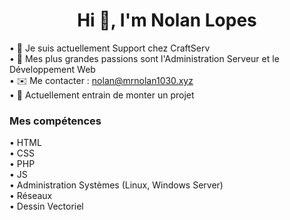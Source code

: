 <h1 align="center">Hi 👋, I'm Nolan Lopes</h1>



• 🔭 Je suis actuellement Support chez CraftServ
<br/>
• 👀 Mes plus grandes passions sont l'Administration Serveur et le Développement Web
<br/>
• ✉️ Me contacter : nolan@mrnolan1030.xyz
<br/>
• 🚧 Actuellement entrain de monter un projet

<h3 align="left">Mes compétences</h3>
• HTML
<br/>
• CSS
<br/>
• PHP
<br/>
• JS
<br/>
• Administration Systèmes (Linux, Windows Server)
<br/>
• Réseaux
<br/>
• Dessin Vectoriel
